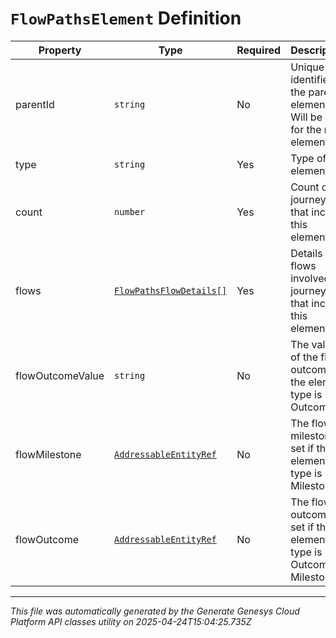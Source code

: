 # `FlowPathsElement` Definition

| Property | Type | Required | Description |
|----------|------|----------|-------------|
| parentId | `string` | No | Unique identifier of the parent element. Will be null for the root element. |
| type | `string` | Yes | Type of the element. |
| count | `number` | Yes | Count of all journeys that include this element. |
| flows | [`FlowPathsFlowDetails[]`](flowpathsflowdetails-definition.md) | Yes | Details of flows involved in journeys that include this element. |
| flowOutcomeValue | `string` | No | The value of the flow outcome, if the element type is Outcome. |
| flowMilestone | [`AddressableEntityRef`](addressableentityref-definition.md) | No | The flow milestone, set if the element type is Milestone. |
| flowOutcome | [`AddressableEntityRef`](addressableentityref-definition.md) | No | The flow outcome, set if the element type is Outcome or Milestone. |

---

*This file was automatically generated by the Generate Genesys Cloud Platform API classes utility on 2025-04-24T15:04:25.735Z*